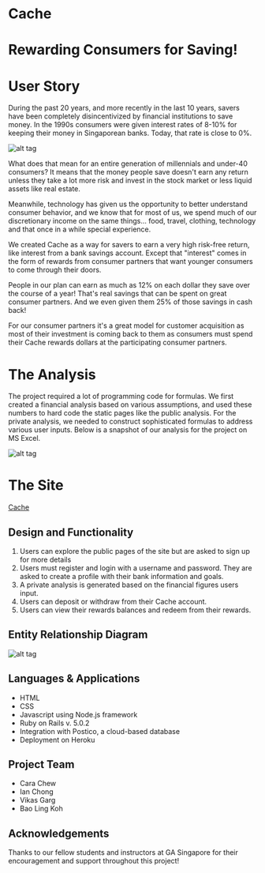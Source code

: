# **Cache**
# **Rewarding Consumers for Saving!**

# **User Story**

During the past 20 years, and more recently in the last 10 years, savers have been completely disincentivized by financial institutions to save money. In the 1990s consumers were given interest rates of 8-10% for keeping their money in Singaporean banks. Today, that rate is close to 0%.

![alt tag](https://github.com/wdi-sg/wdi-project-3-underdogs/blob/vikas/depositRateForReadme.png)

What does that mean for an entire generation of millennials and under-40 consumers? It means that the money people save doesn't earn any return unless they take a lot more risk and invest in the stock market or less liquid assets like real estate.

Meanwhile, technology has given us the opportunity to better understand consumer behavior, and we know that for most of us, we spend much of our discretionary income on the same things... food, travel, clothing, technology and that once in a while special experience.

We created Cache as a way for savers to earn a very high risk-free return, like interest from a bank savings account. Except that "interest" comes in the form of rewards from consumer partners that want younger consumers to come through their doors.

People in our plan can earn as much as 12% on each dollar they save over the course of a year! That's real savings that can be spent on great consumer partners. And we even given them 25% of those savings in cash back!

For our consumer partners it's a great model for customer acquisition as most of their investment is coming back to them as consumers must spend their Cache rewards dollars at the participating consumer partners.

# **The Analysis**

The project required a lot of programming code for formulas. We first created a financial analysis based on various assumptions, and used these numbers to hard code the static pages like the public analysis. For the private analysis, we needed to construct sophisticated formulas to address various user inputs. Below is a snapshot of our analysis for the project on MS Excel.

![alt tag](https://github.com/wdi-sg/wdi-project-3-underdogs/blob/vikas/excelForReadme.png)

# **The Site**
[Cache](http://cachesg.herokuapp.com/)

## **Design and Functionality**
1. Users can explore the public pages of the site but are asked to sign up for more details
2. Users must register and login with a username and password. They are asked to create a profile with their bank information and goals.
3. A private analysis is generated based on the financial figures users input.
4. Users can deposit or withdraw from their Cache account.
5. Users can view their rewards balances and redeem from their rewards.

## **Entity Relationship Diagram**

![alt tag](https://github.com/wdi-sg/wdi-project-3-underdogs/blob/vikas/CacheERD.png)

## **Languages & Applications**
- HTML
- CSS
- Javascript using Node.js framework
- Ruby on Rails v. 5.0.2
- Integration with Postico, a cloud-based database
- Deployment on Heroku

## **Project Team**
- Cara Chew
- Ian Chong
- Vikas Garg
- Bao Ling Koh

## **Acknowledgements**
Thanks to our fellow students and instructors at GA Singapore for their encouragement and support throughout this project!
